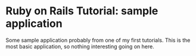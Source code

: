 # Ruby on Rails Tutorial: sample application

Some sample application probably from one of my first tutorials.
This is the most basic application, so nothing interesting going on here.